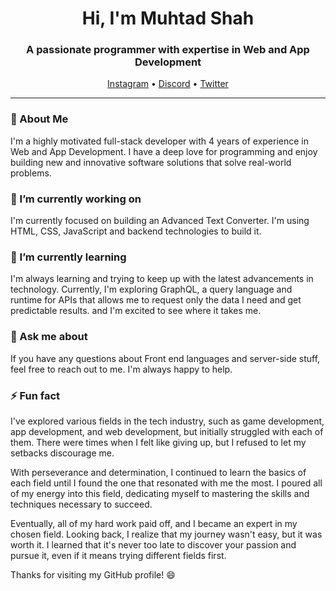 

<h1 align="center">Hi, I'm Muhtad Shah</h1>

<h3 align="center">A passionate programmer with expertise in Web and App Development </h3>

<p align="center">
  <a href="https://www.instagram.com/muhtadshah77/">Instagram</a> •
  <a href="">Discord</a> •
  <a href="https://twitter.com/RandomThinks4">Twitter</a>
</p>

---

### 🚀 About Me

I'm a highly motivated full-stack developer with 4 years of experience in Web and App Development. I have a deep love for programming and enjoy building new and innovative software solutions that solve real-world problems.

### 🔭 I’m currently working on

I'm currently focused on building an Advanced Text Converter. I'm using HTML, CSS, JavaScript and backend technologies to build it.

### 🌱 I’m currently learning

I'm always learning and trying to keep up with the latest advancements in technology. Currently, I'm exploring GraphQL, a query language and runtime for APIs that allows me to request only the data I need and get predictable results. and I'm excited to see where it takes me.

### 💬 Ask me about

If you have any questions about Front end languages and server-side stuff, feel free to reach out to me. I'm always happy to help.


### ⚡ Fun fact


I've explored various fields in the tech industry, such as game development, app development, and web development, but initially struggled with each of them. There were times when I felt like giving up, but I refused to let my setbacks discourage me.

With perseverance and determination, I continued to learn the basics of each field until I found the one that resonated with me the most. I poured all of my energy into this field, dedicating myself to mastering the skills and techniques necessary to succeed.

Eventually, all of my hard work paid off, and I became an expert in my chosen field. Looking back, I realize that my journey wasn't easy, but it was worth it. I learned that it's never too late to discover your passion and pursue it, even if it means trying different fields first.


Thanks for visiting my GitHub profile! 😄

